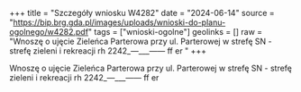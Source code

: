 +++
title = "Szczegóły wniosku W4282"
date = "2024-06-14"
source = "https://bip.brg.gda.pl/images/uploads/wnioski-do-planu-ogolnego/w4282.pdf"
tags = ["wnioski-ogolne"]
geolinks = []
raw = "Wnoszę o ujęcie Zieleńca Parterowa przy ul. Parterowej w strefę SN - strefę zieleni i rekreacji rh 2242_—___—— ff er "
+++

Wnoszę o ujęcie Zieleńca Parterowa przy ul. Parterowej w strefę SN - strefę zieleni i
rekreacji
rh 2242_—___—— ff er




